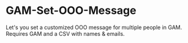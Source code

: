 # GAM-Set-OOO-Message
Let's you set a customized OOO message for multiple people in GAM. Requires GAM and a CSV with names &amp; emails.
